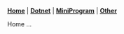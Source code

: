 [**Home**](./) | [**Dotnet**](./dotnet) | [**MiniProgram**](./miniprogram) | [**Other**](./other)
  
Home ...

